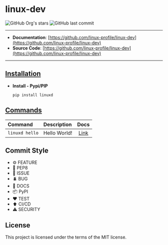 # linux-dev

![GitHub Org's stars](https://img.shields.io/github/stars/linux-profile?label=LinuxProfile&style=flat-square)
![GitHub last commit](https://img.shields.io/github/last-commit/linux-profile/linux-profile?style=flat-square)

---

- **Documentation**: [https://github.com/linux-profile/linux-dev](https://github.com/linux-profile/linux-dev)
- **Source Code**: [https://github.com/linux-profile/linux-dev](https://github.com/linux-profile/linux-dev)

---

## [Installation](#)

- **Install - Pypi/PIP**

      pip install linuxd

## [Commands](#)


| Command              | Description        | Docs                     |
|:-------------------- |:------------------ | :----------------------: | 
| ``linuxd hello``     | Hello World!       | [Link](#)                |

## Commit Style

- ⚙️ FEATURE
- 📝 PEP8
- 📌 ISSUE
- 🪲 BUG
- 📘 DOCS
- 📦 PyPI
- ❤️️ TEST
- ⬆️ CI/CD
- ⚠️ SECURITY

## License

This project is licensed under the terms of the MIT license.
